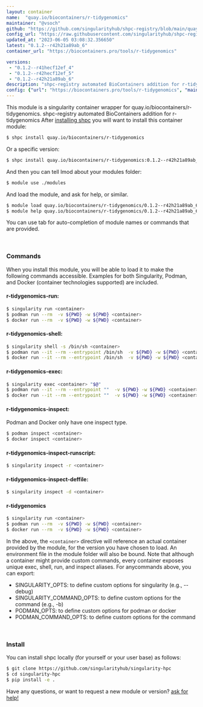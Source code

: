 ```yaml
---
layout: container
name:  "quay.io/biocontainers/r-tidygenomics"
maintainer: "@vsoch"
github: "https://github.com/singularityhub/shpc-registry/blob/main/quay.io/biocontainers/r-tidygenomics/container.yaml"
config_url: "https://raw.githubusercontent.com/singularityhub/shpc-registry/main/quay.io/biocontainers/r-tidygenomics/container.yaml"
updated_at: "2023-06-05 03:08:32.356650"
latest: "0.1.2--r42h21a89ab_6"
container_url: "https://biocontainers.pro/tools/r-tidygenomics"

versions:
 - "0.1.2--r41hecf12ef_4"
 - "0.1.2--r42hecf12ef_5"
 - "0.1.2--r42h21a89ab_6"
description: "shpc-registry automated BioContainers addition for r-tidygenomics"
config: {"url": "https://biocontainers.pro/tools/r-tidygenomics", "maintainer": "@vsoch", "description": "shpc-registry automated BioContainers addition for r-tidygenomics", "latest": {"0.1.2--r42h21a89ab_6": "sha256:9e7632a799d6c86ff483d00fdc77fe75551cc4549959fdbbcb754b87a31d50fe"}, "tags": {"0.1.2--r41hecf12ef_4": "sha256:70e1ed47252e8ef02292e6ba26fc347ad224d6325b2341237258771f57f8a383", "0.1.2--r42hecf12ef_5": "sha256:fec2c28a6b782cee687bd8c357716e4bcd572d295daa08a536e779a59e78b2e0", "0.1.2--r42h21a89ab_6": "sha256:9e7632a799d6c86ff483d00fdc77fe75551cc4549959fdbbcb754b87a31d50fe"}, "docker": "quay.io/biocontainers/r-tidygenomics"}
---
```


This module is a singularity container wrapper for quay.io/biocontainers/r-tidygenomics.
shpc-registry automated BioContainers addition for r-tidygenomics
After [installing shpc](#install) you will want to install this container module:


```bash
$ shpc install quay.io/biocontainers/r-tidygenomics
```

Or a specific version:

```bash
$ shpc install quay.io/biocontainers/r-tidygenomics:0.1.2--r42h21a89ab_6
```

And then you can tell lmod about your modules folder:

```bash
$ module use ./modules
```

And load the module, and ask for help, or similar.

```bash
$ module load quay.io/biocontainers/r-tidygenomics/0.1.2--r42h21a89ab_6
$ module help quay.io/biocontainers/r-tidygenomics/0.1.2--r42h21a89ab_6
```

You can use tab for auto-completion of module names or commands that are provided.

<br>

### Commands

When you install this module, you will be able to load it to make the following commands accessible.
Examples for both Singularity, Podman, and Docker (container technologies supported) are included.

#### r-tidygenomics-run:

```bash
$ singularity run <container>
$ podman run --rm  -v ${PWD} -w ${PWD} <container>
$ docker run --rm  -v ${PWD} -w ${PWD} <container>
```

#### r-tidygenomics-shell:

```bash
$ singularity shell -s /bin/sh <container>
$ podman run --it --rm --entrypoint /bin/sh  -v ${PWD} -w ${PWD} <container>
$ docker run --it --rm --entrypoint /bin/sh  -v ${PWD} -w ${PWD} <container>
```

#### r-tidygenomics-exec:

```bash
$ singularity exec <container> "$@"
$ podman run --it --rm --entrypoint ""  -v ${PWD} -w ${PWD} <container> "$@"
$ docker run --it --rm --entrypoint ""  -v ${PWD} -w ${PWD} <container> "$@"
```

#### r-tidygenomics-inspect:

Podman and Docker only have one inspect type.

```bash
$ podman inspect <container>
$ docker inspect <container>
```

#### r-tidygenomics-inspect-runscript:

```bash
$ singularity inspect -r <container>
```

#### r-tidygenomics-inspect-deffile:

```bash
$ singularity inspect -d <container>
```



#### r-tidygenomics

```bash
$ singularity run <container>
$ podman run --rm  -v ${PWD} -w ${PWD} <container>
$ docker run --rm  -v ${PWD} -w ${PWD} <container>
```


In the above, the `<container>` directive will reference an actual container provided
by the module, for the version you have chosen to load. An environment file in the
module folder will also be bound. Note that although a container
might provide custom commands, every container exposes unique exec, shell, run, and
inspect aliases. For anycommands above, you can export:

 - SINGULARITY_OPTS: to define custom options for singularity (e.g., --debug)
 - SINGULARITY_COMMAND_OPTS: to define custom options for the command (e.g., -b)
 - PODMAN_OPTS: to define custom options for podman or docker
 - PODMAN_COMMAND_OPTS: to define custom options for the command

<br>

### Install

You can install shpc locally (for yourself or your user base) as follows:

```bash
$ git clone https://github.com/singularityhub/singularity-hpc
$ cd singularity-hpc
$ pip install -e .
```

Have any questions, or want to request a new module or version? [ask for help!](https://github.com/singularityhub/singularity-hpc/issues)